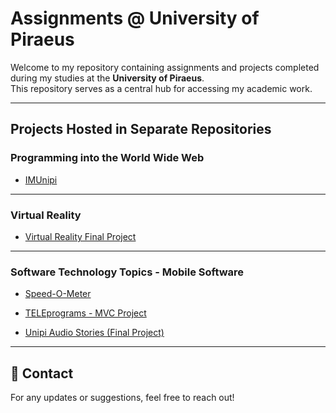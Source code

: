 # Assignments @ University of Piraeus

Welcome to my repository containing assignments and projects completed during my studies at the **University of Piraeus**.  
This repository serves as a central hub for accessing my academic work.

---

## Projects Hosted in Separate Repositories

### Programming into the World Wide Web
- [IMUnipi](https://github.com/geo-di/IMUnipi)  

---

###  Virtual Reality
- [Virtual Reality Final Project](https://github.com/spirosvl999/Virtual_Reality_Final)  

---

### Software Technology Topics - Mobile Software
- [Speed-O-Meter](https://github.com/spirosvl999/Speed-o-meter)  

- [TELEprograms - MVC Project](https://github.com/spirosvl999/TELEprograms)  

- [Unipi Audio Stories (Final Project)](https://github.com/spirosvl999/Unipi_Audio_Stories)  

---

## 📩 Contact  
For any updates or suggestions, feel free to reach out!
